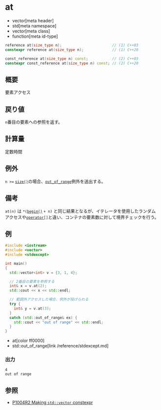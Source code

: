 # at
* vector[meta header]
* std[meta namespace]
* vector[meta class]
* function[meta id-type]

```cpp
reference at(size_type n);                       // (1) C++03
constexpr reference at(size_type n);             // (1) C++20

const_reference at(size_type n) const;           // (2) C++03
constexpr const_reference at(size_type n) const; // (2) C++20
```

## 概要
要素アクセス


## 戻り値
`n`番目の要素への参照を返す。


## 計算量
定数時間


## 例外
`n >=` [`size()`](size.md)の場合、[`out_of_range`](/reference/stdexcept.md)例外を送出する。


## 備考
`at(n)` は `*(`[`begin()`](begin.md) `+ n)` と同じ結果となるが、イテレータを使用したランダムアクセスや[`operator[]`](op_at.md)と違い、コンテナの要素数に対して境界チェックを行う。


## 例
```cpp example
#include <iostream>
#include <vector>
#include <stdexcept>

int main()
{
  std::vector<int> v = {3, 1, 4};

  // 2番目の要素を参照する
  int& x = v.at(2);
  std::cout << x << std::endl;

  // 範囲外アクセスした場合、例外が投げられる
  try {
    int& y = v.at(3);
  }
  catch (std::out_of_range& ex) {
    std::cout << "out of range" << std::endl;
  }
}
```
* at[color ff0000]
* std::out_of_range[link /reference/stdexcept.md]

### 出力
```
4
out of range
```


## 参照
- [P1004R2 Making `std::vector` constexpr](https://www.open-std.org/jtc1/sc22/wg21/docs/papers/2019/p1004r2.pdf)
